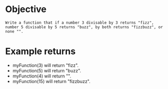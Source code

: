 # Objective
    Write a function that if a number 3 divisable by 3 returns "fizz", number 5 divisable by 5 returns "buzz", by both returns "fizzbuzz", or none "".

# Example returns

* myFunction(3) will return "fizz".
* myFunction(5) will return "buzz".
* myFunction(4) will return "".
* myFunction(15) will return "fizzbuzz".